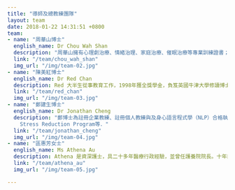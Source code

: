 ```yaml
---
title: "導師及總教練團隊"
layout: team
date: 2018-01-22 14:31:51 +0800
team:
- name: "周華山博士"
  english_name: Dr Chou Wah Shan
  description: "周華山擁有心理劇治療、情緒治理、家庭治療、催眠治療等專業訓練證書；2006年創辦自在社，2014年與幾位身心靈前輩發起身心靈平台。"
  link: "/team/chou_wah_shan"
  img_url: "/img/team-02.jpg"
- name: "陳美紅博士"
  english_name: Dr Red Chan
  description: Red 大半生從事教育工作，1998年獲全獎學金，負笈英國牛津大學修讀博士學位，研究當代中國文學的英語翻譯現象，曾於理工大學、嶺南大學及英國的牛津大學、華威大學從事教學、研究工作。
  link: "/team/red_chan"
  img_url: "/img/team-03.jpg"
- name: "鄭建生博士"
  english_name: Dr Jonathan Cheng
  description: "鄭博士為註冊企業教練、註冊個人教練與及身心語言程式學（NLP）合格執行師，亦獲得生命領袖證書、生命教練證書、能量心理學情緒健康證書、痛症患者自我管理課程、精神健康急救「青少年」修業證書、人格障礙證書及完成Mindfulness-Based
    Stress Reduction Program等．"
  link: "/team/jonathan_cheng"
  img_url: "/img/team-04.jpg"
- name: "區惠芳女士"
  english_name: Ms Athena Au
  description: Athena 是資深護士，具二十多年醫療行政經驗，並曾任護養院院長。十年前開始兼任家庭輔導義工，致力支持情緒困擾人士及其家人。Athena擅長轉化親密關係的糾結，及協助個案處理兩性關係。
  link: "/team/athena_au"
  img_url: "/img/team-05.jpg"

---
```

